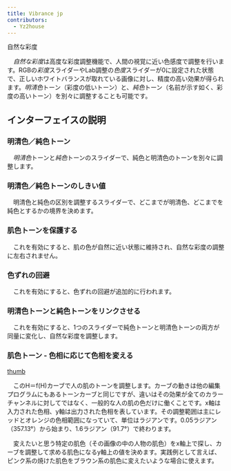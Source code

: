 ```yaml
---
title: Vibrance jp
contributors:
  - Yz2house
---
```


<div class="pagetitle">

自然な彩度

</div>

　*自然な彩度*は高度な彩度調整機能で、人間の視覚に近い色感度で調整を行います。RGBの*彩度*スライダーやLab調整の*色度*スライダーが0に設定された状態で、正しいホワイトバランスが取れている画像に対し、精度の高い効果が得られます。*明清色*トーン（彩度の低いトーン）と、*純色*トーン（名前が示す如く、彩度の高いトーン）を別々に調整することも可能です。

## インターフェイスの説明

### 明清色／純色トーン

　*明清色*トーンと*純色*トーンのスライダーで、純色と明清色のトーンを別々に調整します。

### 明清色／純色トーンのしきい値

　明清色と純色の区別を調整するスライダーで、どこまでが明清色、どこまでを純色とするかの境界を決めます。

### 肌色トーンを保護する

　これを有効にすると、肌の色が自然に近い状態に維持され、自然な彩度の調整に左右されません。

### 色ずれの回避

　これを有効にすると、色ずれの回避が追加的に行われます。

### 明清色トーンと純色トーンをリンクさせる

　これを有効にすると、1つのスライダーで純色トーンと明清色トーンの両方が同量に変化し、自然な彩度を調整します。

### 肌色トーン - 色相に応じて色相を変える

[thumb](image:vibrance_hh.jpg)

　このH＝f(H)カーブで人の肌のトーンを調整します。カーブの動きは他の編集プログラムにもあるトーンカーブと同じですが、違いはその効果が全てのカラーチャンネルに対してではなく、一般的な人の肌の色だけに働くことです。x軸は入力された色相、y軸は出力された色相を表しています。その調整範囲は主にレッドとオレンジの色相範囲になっていて、単位はラジアンです。0.05ラジアン（357.13°）から始まり、1.6ラジアン（91.7°）で終わります。

　変えたいと思う特定の肌色（その画像の中の人物の肌色）をx軸上で探し、カーブを調整して求める肌色になるy軸上の値を決めます。実践例として言えば、ピンク系の焼けた肌色をブラウン系の肌色に変えたいような場合に使えます。

